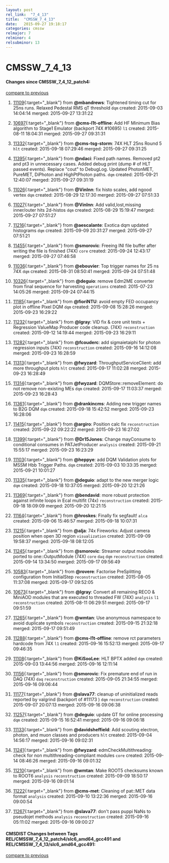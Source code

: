 ```yaml
---
layout: post
rel_link:  "7_4_13"
title:  "CMSSW_7_4_13"
date:   2015-09-27 19:18:17
categories: cmssw
relmajor: 7
relminor: 4
relsubminor: 13
---
```


# CMSSW_7_4_13
#### Changes since CMSSW_7_4_12_patch4:

[compare to previous](https://github.com/cms-sw/cmssw/compare/CMSSW_7_4_12_patch4...CMSSW_7_4_13)



1. [11109](http://github.com/cms-sw/cmssw/pull/11109){:target="_blank"}  from **@mbandrews**: Tightened timing cut for 25ns runs. Relaxed Pedestal RMS qT threshold `dqm`  created: 2015-09-03 14:04:14 merged: 2015-09-27 13:31:22

2. [10697](http://github.com/cms-sw/cmssw/pull/10697){:target="_blank"}  from **@cms-l1t-offline**:  Add HF Minimum Bias algorithm to Stage1 Emulator (backport 74X #10695) `l1`  created: 2015-08-11 18:04:31 merged: 2015-09-27 09:31:31

3. [11332](http://github.com/cms-sw/cmssw/pull/11332){:target="_blank"}  from **@cms-tsg-storm**: 74X HLT 25ns Round 5 `hlt`  created: 2015-09-18 07:29:46 merged: 2015-09-27 09:31:25

4. [11395](http://github.com/cms-sw/cmssw/pull/11395){:target="_blank"}  from **@ndaci**: Fixed path names. Removed pt2 and pt3 in unnecessary cases. Added debug print (dump # of HLT passed events). Replace "cout" to DebugLog. Updated PhotonMET, PureMET, DiPhoton and HighPtPhoton paths. `dqm`  created: 2015-09-21 12:40:07 merged: 2015-09-27 09:31:19

5. [11026](http://github.com/cms-sw/cmssw/pull/11026){:target="_blank"}  from **@VinInn**: fix histo scales, add ngood vertex `dqm`  created: 2015-08-29 12:17:30 merged: 2015-09-27 07:51:33

6. [11027](http://github.com/cms-sw/cmssw/pull/11027){:target="_blank"}  from **@VinInn**: Add valid,lost,missing inner/outer hits 2d-histos `dqm`  created: 2015-08-29 15:19:47 merged: 2015-09-27 07:51:27

7. [11216](http://github.com/cms-sw/cmssw/pull/11216){:target="_blank"}  from **@aescalante**: Exotica dqm updated histograms `dqm`  created: 2015-09-09 20:31:27 merged: 2015-09-27 07:51:21

8. [11455](http://github.com/cms-sw/cmssw/pull/11455){:target="_blank"}  from **@smorovic**: Freeing INI file buffer after writing the file is finished (74X) `core`  created: 2015-09-24 12:43:17 merged: 2015-09-27 07:46:58

9. [11036](http://github.com/cms-sw/cmssw/pull/11036){:target="_blank"}  from **@ebouvier**: Top trigger names for 25 ns 74X `dqm`  created: 2015-08-31 08:50:41 merged: 2015-09-24 07:51:48

10. [10326](http://github.com/cms-sw/cmssw/pull/10326){:target="_blank"}  from **@deguio**: remove Edm2ME converter from final sequence for harvesting `operations`  created: 2015-07-23 14:05:26 merged: 2015-09-24 07:44:15

11. [11185](http://github.com/cms-sw/cmssw/pull/11185){:target="_blank"}  from **@fioriNTU**:  avoid empty FED occupancy plot in offline Pixel DQM `dqm`  created: 2015-09-08 15:28:26 merged: 2015-09-23 16:29:22

12. [11232](http://github.com/cms-sw/cmssw/pull/11232){:target="_blank"}  from **@lgray**: VID fix & core unit tests + Regression ValueMap Producer code cleanup. (74X) `reconstruction`  created: 2015-09-12 14:19:44 merged: 2015-09-23 16:29:11

13. [11282](http://github.com/cms-sw/cmssw/pull/11282){:target="_blank"}  from **@fcouderc**: add sigmaietaiphi for photon regression inputs (74X) `reconstruction`  created: 2015-09-16 14:12:08 merged: 2015-09-23 16:28:59

14. [11313](http://github.com/cms-sw/cmssw/pull/11313){:target="_blank"}  from **@fwyzard**: ThroughputServiceClient: add more throughput plots `hlt`  created: 2015-09-17 11:02:28 merged: 2015-09-23 16:28:49

15. [11314](http://github.com/cms-sw/cmssw/pull/11314){:target="_blank"}  from **@fwyzard**: DQMStore::removeElement: do not remove non-existing MEs `dqm`  created: 2015-09-17 11:03:37 merged: 2015-09-23 16:28:43

16. [11361](http://github.com/cms-sw/cmssw/pull/11361){:target="_blank"}  from **@drankincms**: Adding new trigger names to B2G DQM `dqm`  created: 2015-09-18 15:42:52 merged: 2015-09-23 16:28:06

17. [11415](http://github.com/cms-sw/cmssw/pull/11415){:target="_blank"}  from **@argiro**: Position calc fix `reconstruction`  created: 2015-09-22 09:22:22 merged: 2015-09-23 16:27:02

18. [11399](http://github.com/cms-sw/cmssw/pull/11399){:target="_blank"}  from **@Dr15Jones**: Change mayConsume to conditional consumes in PATJetProducer `analysis`  created: 2015-09-21 15:55:17 merged: 2015-09-23 16:23:29

19. [11103](http://github.com/cms-sw/cmssw/pull/11103){:target="_blank"}  from **@heppye**: add DQM Validation plots for MSSM Hbb Trigger Paths. `dqm`  created: 2015-09-03 10:33:35 merged: 2015-09-21 10:01:27

20. [11335](http://github.com/cms-sw/cmssw/pull/11335){:target="_blank"}  from **@deguio**: adapt to the new merger logic `dqm`  created: 2015-09-18 10:37:05 merged: 2015-09-20 12:21:26

21. [11369](http://github.com/cms-sw/cmssw/pull/11369){:target="_blank"}  from **@bendavid**: more robust protection against infinite loops in Ecal multifit (74x) `reconstruction`  created: 2015-09-18 18:09:09 merged: 2015-09-20 12:21:15

22. [11164](http://github.com/cms-sw/cmssw/pull/11164){:target="_blank"}  from **@hroskes**: Finally fix segfault! `alca`  created: 2015-09-06 15:46:57 merged: 2015-09-18 10:07:31

23. [11215](http://github.com/cms-sw/cmssw/pull/11215){:target="_blank"}  from **@alja**: 74x Fireworks: Adjust camera position when open 3D region `visualization`  created: 2015-09-09 19:58:37 merged: 2015-09-18 08:12:05

24. [11245](http://github.com/cms-sw/cmssw/pull/11245){:target="_blank"}  from **@smorovic**: Streamer output modules ported to one::OutputModule (74X) `core`  `daq`  `dqm`  `reconstruction`  created: 2015-09-14 13:34:50 merged: 2015-09-17 09:56:49

25. [10583](http://github.com/cms-sw/cmssw/pull/10583){:target="_blank"}  from **@rovere**: Factorise PreSplitting configuration from InitialStep `reconstruction`  created: 2015-08-05 11:37:08 merged: 2015-09-17 09:52:05

26. [10673](http://github.com/cms-sw/cmssw/pull/10673){:target="_blank"}  from **@lgray**: Convert all remaining RECO & MiniAOD modules that are executed to threaded FW (74X) `analysis`  `l1`  `reconstruction`  created: 2015-08-11 06:29:51 merged: 2015-09-17 09:51:59

27. [11265](http://github.com/cms-sw/cmssw/pull/11265){:target="_blank"}  from **@wmtan**: Use anonymous namespace to avoid duplicate symbols `reconstruction`  created: 2015-09-15 21:32:18 merged: 2015-09-17 09:51:49

28. [11288](http://github.com/cms-sw/cmssw/pull/11288){:target="_blank"}  from **@cms-l1t-offline**: remove rct parameters hardcode from 74X `l1`  created: 2015-09-16 15:52:13 merged: 2015-09-17 09:46:35

29. [11108](http://github.com/cms-sw/cmssw/pull/11108){:target="_blank"}  from **@KiSooLee**: HLT BPTX added `dqm`  created: 2015-09-03 13:44:56 merged: 2015-09-16 12:11:14

30. [11156](http://github.com/cms-sw/cmssw/pull/11156){:target="_blank"}  from **@smorovic**: Fix premature end of run in DAQ (74X) `daq`  `reconstruction`  created: 2015-09-05 21:34:55 merged: 2015-09-16 09:06:44

31. [11177](http://github.com/cms-sw/cmssw/pull/11177){:target="_blank"}  from **@slava77**: cleanup of uninitialized reads reported by valgrind (backport of #11173 ) `dqm`  `reconstruction`  created: 2015-09-07 20:07:13 merged: 2015-09-16 09:06:38

32. [11257](http://github.com/cms-sw/cmssw/pull/11257){:target="_blank"}  from **@deguio**: update GT for online processing `dqm`  created: 2015-09-15 16:52:41 merged: 2015-09-16 09:06:18

33. [11133](http://github.com/cms-sw/cmssw/pull/11133){:target="_blank"}  from **@davidsheffield**: Add scouting electron, photon, and muon classes and producers `hlt`  created: 2015-09-04 14:56:17 merged: 2015-09-16 09:02:31

34. [11241](http://github.com/cms-sw/cmssw/pull/11241){:target="_blank"}  from **@fwyzard**: edmCheckMultithreading: check for non multithreading-compliant modules `core`  created: 2015-09-14 08:46:26 merged: 2015-09-16 09:01:32

35. [11210](http://github.com/cms-sw/cmssw/pull/11210){:target="_blank"}  from **@wmtan**: Make ROOT5 checksums known to ROOT6 `analysis`  `reconstruction`  created: 2015-09-09 18:50:17 merged: 2015-09-16 09:01:14

36. [11222](http://github.com/cms-sw/cmssw/pull/11222){:target="_blank"}  from **@cms-met**: Cleaning of pat::MET data format `analysis`  created: 2015-09-10 13:22:36 merged: 2015-09-16 09:00:54

37. [11267](http://github.com/cms-sw/cmssw/pull/11267){:target="_blank"}  from **@slava77**: don't pass puppi NaNs to pseudojet methods `analysis`  `reconstruction`  created: 2015-09-16 05:11:02 merged: 2015-09-16 09:00:27

#### CMSDIST Changes between Tags REL/CMSSW_7_4_12_patch4/slc6_amd64_gcc491 and REL/CMSSW_7_4_13/slc6_amd64_gcc491:

[compare to previous](https://github.com/cms-sw/cmsdist/compare/REL/CMSSW_7_4_12_patch4/slc6_amd64_gcc491...REL/CMSSW_7_4_13/slc6_amd64_gcc491)


